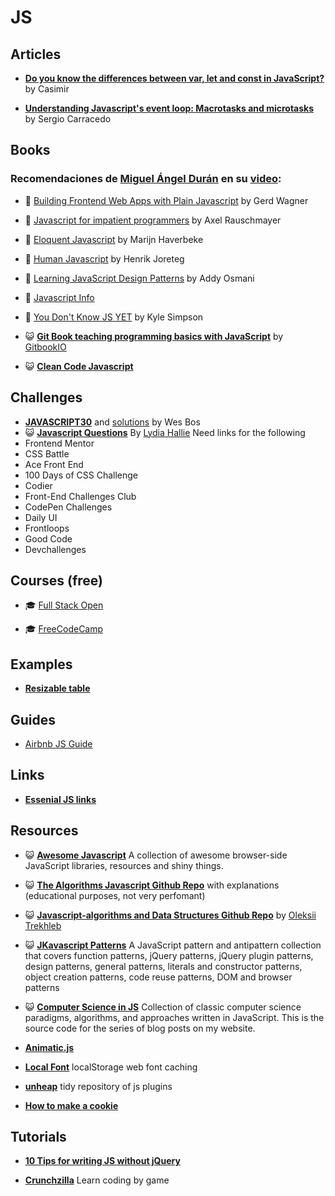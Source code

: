 # JS
## Articles
+ **[Do you know the differences between var, let and const in JavaScript?](https://codeburst.io/do-you-know-the-differences-between-var-let-and-const-in-javascript-b08cd3acc8b0)** by Casimir

+ **[Understanding Javascript's event loop: Macrotasks and microtasks](https://sergiocarracedo.es/2020/04/27/js-loop/)** by Sergio Carracedo

## Books
### Recomendaciones de [Miguel Ángel Durán](https://twitter.com/midudev) en su [video](https://www.youtube.com/watch?v=Rtqvnl02Zcs):

+ 📖  [Building Frontend Web Apps with Plain Javascript](https://web-engineering.info/JsFrontendApp-Book) by Gerd Wagner

+ 📖  [Javascript for impatient programmers](https://exploringjs.com/impatient-js/toc.html) by Axel Rauschmayer

+ 📖 [Eloquent Javascript](https://eloquentjavascript.net/) by Marijn Haverbeke

+ 📖 [Human Javascript](https://read.humanjavascript.com/) by Henrik Joreteg

+ 📖 [Learning JavaScript Design Patterns](https://addyosmani.com/resources/essentialjsdesignpatterns/book/) by Addy Osmani

+ 📖 [Javascript Info](https://javascript.info/)

+ 📖 [You Don't Know JS YET](https://github.com/getify/You-Dont-Know-JS/tree/2nd-ed) by Kyle Simpson

+ 😺 [**Git Book teaching programming basics with JavaScript**](https://github.com/GitbookIO/javascript) by [GitbookIO](https://github.com/GitbookIO)
+ 😺 [**Clean Code Javascript**](https://github.com/ryanmcdermott/clean-code-javascript)

## Challenges
+ [**JAVASCRIPT30**](https://javascript30.com/) and  [solutions](https://github.com/wesbos/JavaScript30) by Wes Bos
+ 😺 [**Javascript Questions**](https://github.com/lydiahallie/javascript-questions) By [Lydia Hallie](https://github.com/lydiahallie)
Need links for the following
+ Frontend Mentor
+ CSS Battle
+ Ace Front End
+ 100 Days of CSS Challenge
+ Codier
+ Front-End Challenges Club
+ CodePen Challenges
+ Daily UI
+ Frontloops
+ Good Code
+ Devchallenges


## Courses (free)
+ 🎓 [Full Stack Open](https://fullstackopen.com/en/)

+ 🎓 [FreeCodeCamp](https://www.freecodecamp.org/learn/)

## Examples
+ [**Resizable table**](http://jsfiddle.net/ydTCZ/)

## Guides

+ [Airbnb JS Guide](https://github.com/airbnb/javascript)

## Links
+ [**Essenial JS links**](https://gist.github.com/ericelliott/d576f72441fc1b27dace)

## Resources
+ 😺 [**Awesome Javascript**](https://github.com/sorrycc/awesome-javascript) A collection of awesome browser-side JavaScript libraries, resources and shiny things.
+ 😺 [**The Algorithms Javascript Github Repo**](https://github.com/TheAlgorithms/Javascript) with explanations (educational purposes, not very perfomant)
+ 😺 [**Javascript-algorithms and Data Structures Github Repo**](https://github.com/trekhleb/javascript-algorithms) by [Oleksii Trekhleb](https://github.com/trekhleb)
+  😺 [**JKavascript Patterns**](https://github.com/shichuan/javascript-patterns) A JavaScript pattern and antipattern collection that covers function patterns, jQuery patterns, jQuery plugin patterns, design patterns, general patterns, literals and constructor patterns, object creation patterns, code reuse patterns, DOM and browser patterns
+  😺 [**Computer Science in JS**](https://github.com/humanwhocodes/computer-science-in-javascript) Collection of classic computer science paradigms, algorithms, and approaches written in JavaScript. This is the source code for the series of blog posts on my website.
+ [**Animatic.js**](http://lvivski.com/animatic/)

+ [**Local Font**](https://jaicab.com/localFont/) localStorage web font caching

+ [**unheap**](http://www.unheap.com/) tidy repository of js plugins

+ [**How to make a cookie**](https://javascript.info/cookie)

## Tutorials
+ [**10 Tips for writing JS without jQuery**](https://tutorialzine.com/2014/06/10-tips-for-writing-javascript-without-jquery)

+ [**Crunchzilla**](http://www.crunchzilla.com/) Learn coding by game

